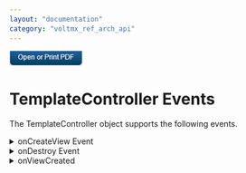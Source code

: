 ```yaml
---
layout: "documentation"
category: "voltmx_ref_arch_api"
---
```

                        

[![](Resources/Images/pdf.png)](http://docs.voltmx.com/9_x_PDFs/iris/voltmx_ref_arch_ap_internali.pdf)


TemplateController Events
=========================

The TemplateController object supports the following events.


<details close markdown="block"><summary>onCreateView Event</summary> 

* * *

Called when the controller is ready to create the view.

Syntax

onCreateView();

Parameters

None.

Return Values

Returns either the file name of the template to use as the view or an instance of the template.

Remarks

Use this method to dynamically select which view to use for the controller when your app has more than one view for a controller. For more information, see [Sharing Controllers Between Forms](A_Deeper_Look_at_VoltMX_Reference_Architecture.html#share-controllers-between-forms).

Example 1

{% highlight VoltMx %}onCreateView : function ()
{
    return "ViewFileName.js");
}				
{% endhighlight %}

Example 2

{% highlight VoltMx %}onCreateView : function ()
{
    // Create an instance of the view to return or 
    // retrieve the instance from somewhere in your 
    // code where you have stored it. In this example,
    // it's saved in a variable called newInstance.
    return (viewInstance);
}			
{% endhighlight %}

* * *

</details>
<details close markdown="block"><summary>onDestroy Event</summary> 

* * *

Triggered just before a template is destroyed.

Syntax

onDestroy();

Parameters

None.

Return Values

None

Remarks

Use this event callback handler function to perform cleanup tasks when a template is about to be destroyed.

Example

{% highlight VoltMx %}onDestroy : function ()
{
    this.context = null;
    this.model = null;
}			
{% endhighlight %}

* * *

</details>
<details close markdown="block"><summary>onViewCreated</summary> 

* * *

Triggered when the view is created.

Syntax

onViewCreated();

Parameters

None.

Return Values

None.

Remarks

This method is automatically invoked just after the onCreateView event has finished and the template's view has been created. Developers can use this method to configure the template.

Example

{% highlight VoltMx %}onViewCreated: function ()
{
    this.view.addGestureRecognizer(
        constants.GESTURE_TYPE_SWIPE, 
        {fingers: 1}, 
        function(widgetRef, gestureInfo, context) 
        {
            alert("Swipe Gesture");
        }
    );
}
{% endhighlight %}

* * *

</details>
